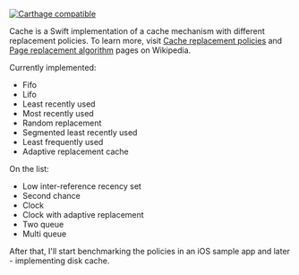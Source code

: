 [![Carthage compatible](https://img.shields.io/badge/Carthage-compatible-4BC51D.svg?style=flat)](https://github.com/Carthage/Carthage)

Cache is a Swift implementation of a cache mechanism with different replacement policies. To learn more, visit [Cache replacement policies](https://en.wikipedia.org/wiki/Cache_replacement_policies) and [Page replacement algorithm](https://en.wikipedia.org/wiki/Page_replacement_algorithm) pages on Wikipedia.

Currently implemented:

  * Fifo
  * Lifo
  * Least recently used
  * Most recently used
  * Random replacement
  * Segmented least recently used
  * Least frequently used
  * Adaptive replacement cache

On the list:

  * Low inter-reference recency set
  * Second chance
  * Clock
  * Clock with adaptive replacement
  * Two queue
  * Multi queue

After that, I'll start benchmarking the policies in an iOS sample app and later - implementing disk cache. 

